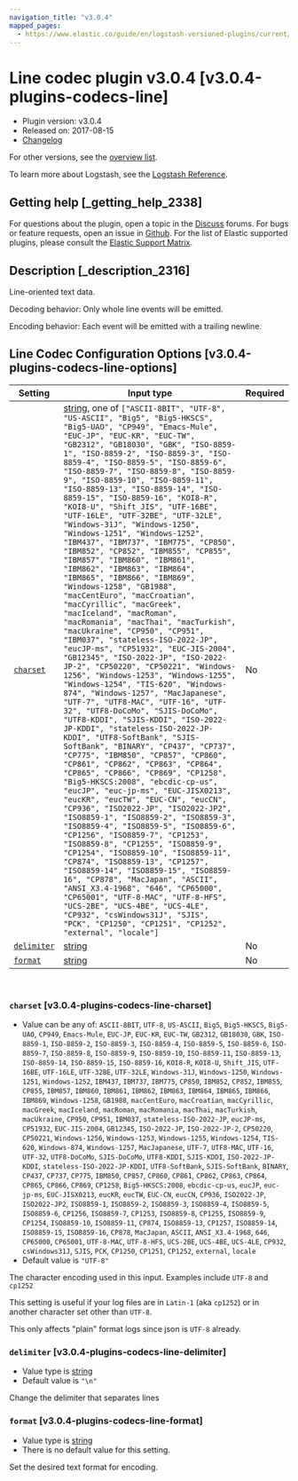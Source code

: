 ```yaml
---
navigation_title: "v3.0.4"
mapped_pages:
  - https://www.elastic.co/guide/en/logstash-versioned-plugins/current/v3.0.4-plugins-codecs-line.html
---
```


# Line codec plugin v3.0.4 [v3.0.4-plugins-codecs-line]


* Plugin version: v3.0.4
* Released on: 2017-08-15
* [Changelog](https://github.com/logstash-plugins/logstash-codec-line/blob/v3.0.4/CHANGELOG.md)

For other versions, see the [overview list](codec-line-index.md).

To learn more about Logstash, see the [Logstash Reference](logstash://reference/index.md).

## Getting help [_getting_help_2338]

For questions about the plugin, open a topic in the [Discuss](http://discuss.elastic.co) forums. For bugs or feature requests, open an issue in [Github](https://github.com/logstash-plugins/logstash-codec-line). For the list of Elastic supported plugins, please consult the [Elastic Support Matrix](https://www.elastic.co/support/matrix#matrix_logstash_plugins).


## Description [_description_2316]

Line-oriented text data.

Decoding behavior: Only whole line events will be emitted.

Encoding behavior: Each event will be emitted with a trailing newline.


## Line Codec Configuration Options [v3.0.4-plugins-codecs-line-options]

| Setting | Input type | Required |
| --- | --- | --- |
| [`charset`](v3-0-4-plugins-codecs-line.md#v3.0.4-plugins-codecs-line-charset) | [string](logstash://reference/configuration-file-structure.md#string), one of `["ASCII-8BIT", "UTF-8", "US-ASCII", "Big5", "Big5-HKSCS", "Big5-UAO", "CP949", "Emacs-Mule", "EUC-JP", "EUC-KR", "EUC-TW", "GB2312", "GB18030", "GBK", "ISO-8859-1", "ISO-8859-2", "ISO-8859-3", "ISO-8859-4", "ISO-8859-5", "ISO-8859-6", "ISO-8859-7", "ISO-8859-8", "ISO-8859-9", "ISO-8859-10", "ISO-8859-11", "ISO-8859-13", "ISO-8859-14", "ISO-8859-15", "ISO-8859-16", "KOI8-R", "KOI8-U", "Shift_JIS", "UTF-16BE", "UTF-16LE", "UTF-32BE", "UTF-32LE", "Windows-31J", "Windows-1250", "Windows-1251", "Windows-1252", "IBM437", "IBM737", "IBM775", "CP850", "IBM852", "CP852", "IBM855", "CP855", "IBM857", "IBM860", "IBM861", "IBM862", "IBM863", "IBM864", "IBM865", "IBM866", "IBM869", "Windows-1258", "GB1988", "macCentEuro", "macCroatian", "macCyrillic", "macGreek", "macIceland", "macRoman", "macRomania", "macThai", "macTurkish", "macUkraine", "CP950", "CP951", "IBM037", "stateless-ISO-2022-JP", "eucJP-ms", "CP51932", "EUC-JIS-2004", "GB12345", "ISO-2022-JP", "ISO-2022-JP-2", "CP50220", "CP50221", "Windows-1256", "Windows-1253", "Windows-1255", "Windows-1254", "TIS-620", "Windows-874", "Windows-1257", "MacJapanese", "UTF-7", "UTF8-MAC", "UTF-16", "UTF-32", "UTF8-DoCoMo", "SJIS-DoCoMo", "UTF8-KDDI", "SJIS-KDDI", "ISO-2022-JP-KDDI", "stateless-ISO-2022-JP-KDDI", "UTF8-SoftBank", "SJIS-SoftBank", "BINARY", "CP437", "CP737", "CP775", "IBM850", "CP857", "CP860", "CP861", "CP862", "CP863", "CP864", "CP865", "CP866", "CP869", "CP1258", "Big5-HKSCS:2008", "ebcdic-cp-us", "eucJP", "euc-jp-ms", "EUC-JISX0213", "eucKR", "eucTW", "EUC-CN", "eucCN", "CP936", "ISO2022-JP", "ISO2022-JP2", "ISO8859-1", "ISO8859-2", "ISO8859-3", "ISO8859-4", "ISO8859-5", "ISO8859-6", "CP1256", "ISO8859-7", "CP1253", "ISO8859-8", "CP1255", "ISO8859-9", "CP1254", "ISO8859-10", "ISO8859-11", "CP874", "ISO8859-13", "CP1257", "ISO8859-14", "ISO8859-15", "ISO8859-16", "CP878", "MacJapan", "ASCII", "ANSI_X3.4-1968", "646", "CP65000", "CP65001", "UTF-8-MAC", "UTF-8-HFS", "UCS-2BE", "UCS-4BE", "UCS-4LE", "CP932", "csWindows31J", "SJIS", "PCK", "CP1250", "CP1251", "CP1252", "external", "locale"]` | No |
| [`delimiter`](v3-0-4-plugins-codecs-line.md#v3.0.4-plugins-codecs-line-delimiter) | [string](logstash://reference/configuration-file-structure.md#string) | No |
| [`format`](v3-0-4-plugins-codecs-line.md#v3.0.4-plugins-codecs-line-format) | [string](logstash://reference/configuration-file-structure.md#string) | No |

 

### `charset` [v3.0.4-plugins-codecs-line-charset]

* Value can be any of: `ASCII-8BIT`, `UTF-8`, `US-ASCII`, `Big5`, `Big5-HKSCS`, `Big5-UAO`, `CP949`, `Emacs-Mule`, `EUC-JP`, `EUC-KR`, `EUC-TW`, `GB2312`, `GB18030`, `GBK`, `ISO-8859-1`, `ISO-8859-2`, `ISO-8859-3`, `ISO-8859-4`, `ISO-8859-5`, `ISO-8859-6`, `ISO-8859-7`, `ISO-8859-8`, `ISO-8859-9`, `ISO-8859-10`, `ISO-8859-11`, `ISO-8859-13`, `ISO-8859-14`, `ISO-8859-15`, `ISO-8859-16`, `KOI8-R`, `KOI8-U`, `Shift_JIS`, `UTF-16BE`, `UTF-16LE`, `UTF-32BE`, `UTF-32LE`, `Windows-31J`, `Windows-1250`, `Windows-1251`, `Windows-1252`, `IBM437`, `IBM737`, `IBM775`, `CP850`, `IBM852`, `CP852`, `IBM855`, `CP855`, `IBM857`, `IBM860`, `IBM861`, `IBM862`, `IBM863`, `IBM864`, `IBM865`, `IBM866`, `IBM869`, `Windows-1258`, `GB1988`, `macCentEuro`, `macCroatian`, `macCyrillic`, `macGreek`, `macIceland`, `macRoman`, `macRomania`, `macThai`, `macTurkish`, `macUkraine`, `CP950`, `CP951`, `IBM037`, `stateless-ISO-2022-JP`, `eucJP-ms`, `CP51932`, `EUC-JIS-2004`, `GB12345`, `ISO-2022-JP`, `ISO-2022-JP-2`, `CP50220`, `CP50221`, `Windows-1256`, `Windows-1253`, `Windows-1255`, `Windows-1254`, `TIS-620`, `Windows-874`, `Windows-1257`, `MacJapanese`, `UTF-7`, `UTF8-MAC`, `UTF-16`, `UTF-32`, `UTF8-DoCoMo`, `SJIS-DoCoMo`, `UTF8-KDDI`, `SJIS-KDDI`, `ISO-2022-JP-KDDI`, `stateless-ISO-2022-JP-KDDI`, `UTF8-SoftBank`, `SJIS-SoftBank`, `BINARY`, `CP437`, `CP737`, `CP775`, `IBM850`, `CP857`, `CP860`, `CP861`, `CP862`, `CP863`, `CP864`, `CP865`, `CP866`, `CP869`, `CP1258`, `Big5-HKSCS:2008`, `ebcdic-cp-us`, `eucJP`, `euc-jp-ms`, `EUC-JISX0213`, `eucKR`, `eucTW`, `EUC-CN`, `eucCN`, `CP936`, `ISO2022-JP`, `ISO2022-JP2`, `ISO8859-1`, `ISO8859-2`, `ISO8859-3`, `ISO8859-4`, `ISO8859-5`, `ISO8859-6`, `CP1256`, `ISO8859-7`, `CP1253`, `ISO8859-8`, `CP1255`, `ISO8859-9`, `CP1254`, `ISO8859-10`, `ISO8859-11`, `CP874`, `ISO8859-13`, `CP1257`, `ISO8859-14`, `ISO8859-15`, `ISO8859-16`, `CP878`, `MacJapan`, `ASCII`, `ANSI_X3.4-1968`, `646`, `CP65000`, `CP65001`, `UTF-8-MAC`, `UTF-8-HFS`, `UCS-2BE`, `UCS-4BE`, `UCS-4LE`, `CP932`, `csWindows31J`, `SJIS`, `PCK`, `CP1250`, `CP1251`, `CP1252`, `external`, `locale`
* Default value is `"UTF-8"`

The character encoding used in this input. Examples include `UTF-8` and `cp1252`

This setting is useful if your log files are in `Latin-1` (aka `cp1252`) or in another character set other than `UTF-8`.

This only affects "plain" format logs since json is `UTF-8` already.


### `delimiter` [v3.0.4-plugins-codecs-line-delimiter]

* Value type is [string](logstash://reference/configuration-file-structure.md#string)
* Default value is `"\n"`

Change the delimiter that separates lines


### `format` [v3.0.4-plugins-codecs-line-format]

* Value type is [string](logstash://reference/configuration-file-structure.md#string)
* There is no default value for this setting.

Set the desired text format for encoding.



